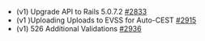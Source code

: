 - (v1) Upgrade API to Rails 5.0.7.2 [#2833](https://github.com/department-of-veterans-affairs/vets-api/pull/2833)
- (v1 )Uploading Uploads to EVSS for Auto-CEST [#2915](https://github.com/department-of-veterans-affairs/vets-api/pull/2915)
- (v1) 526 Additional Validations [#2936](https://github.com/department-of-veterans-affairs/vets-api/pull/2936)
